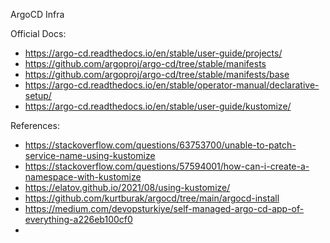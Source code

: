 ArgoCD Infra

Official Docs:

- https://argo-cd.readthedocs.io/en/stable/user-guide/projects/
- https://github.com/argoproj/argo-cd/tree/stable/manifests
- https://github.com/argoproj/argo-cd/tree/stable/manifests/base
- https://argo-cd.readthedocs.io/en/stable/operator-manual/declarative-setup/
- https://argo-cd.readthedocs.io/en/stable/user-guide/kustomize/


References:

- https://stackoverflow.com/questions/63753700/unable-to-patch-service-name-using-kustomize
- https://stackoverflow.com/questions/57594001/how-can-i-create-a-namespace-with-kustomize
- https://elatov.github.io/2021/08/using-kustomize/
- https://github.com/kurtburak/argocd/tree/main/argocd-install
- https://medium.com/devopsturkiye/self-managed-argo-cd-app-of-everything-a226eb100cf0
- 
